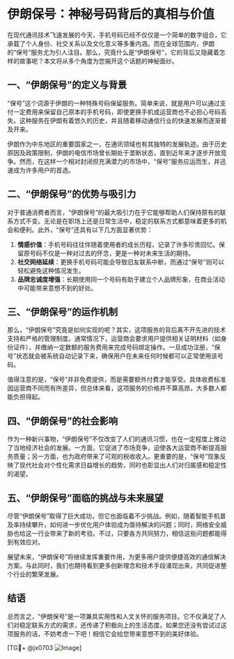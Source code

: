 # 伊朗保号：神秘号码背后的真相与价值

在现代通讯技术飞速发展的今天，手机号码已经不仅仅是一个简单的数字组合，它承载了个人身份、社交关系以及文化意义等多重内涵。而在全球范围内，伊朗的“保号”服务尤为引人注目。那么，究竟什么是“伊朗保号”，它的背后又隐藏着怎样的故事呢？本文将从多个角度为您揭开这个话题的神秘面纱。

## 一、“伊朗保号”的定义与背景

“保号”这个词源于伊朗的一种特殊号码保留服务。简单来说，就是用户可以通过支付一定费用来保留自己原本的手机号码，即使更换手机或运营商也不必担心号码丢失。这种服务在伊朗有着悠久的历史，并且随着移动通信行业的快速发展而逐渐普及开来。

伊朗作为中东地区的重要国家之一，在通讯领域也有其独特的发展轨迹。由于历史原因及政策限制，伊朗的电信市场曾长期处于垄断状态，直到近年来才逐步开放竞争。然而，在这样一个相对封闭但充满潜力的市场中，“保号”服务应运而生，并迅速成为许多用户的首选。

## 二、“伊朗保号”的优势与吸引力

对于普通消费者而言，“伊朗保号”的最大吸引力在于它能够帮助人们保持原有的联系方式不变。无论是在职场上还是日常生活中，稳定的联系方式都意味着更多的机会和便利。此外，“保号”还具有以下几方面显著优势：

1. **情感价值**：手机号码往往伴随着使用者的成长历程，记录了许多珍贵回忆。保留原号码不仅是一种对过去的怀念，更是一种对未来生活的期待。
2. **社交网络延续**：更换手机号码可能会导致旧友联系中断，而通过“保号”则可以轻松避免这种情况发生。
3. **品牌忠诚度增强**：长期使用同一个号码有助于建立个人品牌形象，在商业活动中可能带来意想不到的好处。

## 三、“伊朗保号”的运作机制

那么，“伊朗保号”究竟是如何实现的呢？其实，这项服务的背后离不开先进的技术支持和严格的管理制度。通常情况下，运营商会要求用户提供相关证明材料（如身份证件），并缴纳一定数额的服务费用来完成号码绑定操作。一旦成功注册，“保号”状态就会被系统自动记录下来，确保用户在未来任何时候都可以正常使用该号码。

值得注意的是，“保号”并非免费提供，而是需要额外付费才能享受。具体收费标准因运营商不同而有所差异，但总体来看，这项服务的价格并不算高昂，大多数人都能负担得起。

## 四、“伊朗保号”的社会影响

作为一种新兴事物，“伊朗保号”不仅改变了人们的通讯习惯，也在一定程度上推动了当地经济社会的发展。一方面，它促进了市场竞争，迫使各大运营商不断提高服务质量；另一方面，也为政府带来了可观的税收收入。更重要的是，“保号”现象反映了现代社会对个性化需求日益增长的趋势，同时也彰显出人们对归属感和稳定性的渴望。

## 五、“伊朗保号”面临的挑战与未来展望

尽管“伊朗保号”取得了巨大成功，但它也面临着不少挑战。例如，随着智能手机普及率持续攀升，如何进一步优化用户体验成为亟待解决的问题；同时，网络安全威胁也给这一行业带来了新的考验。不过，只要各方共同努力，相信这些问题都能得到有效应对。

展望未来，“伊朗保号”将继续发挥重要作用，为更多用户提供便捷高效的通信解决方案。与此同时，我们也期待看到更多创新理念和技术手段涌现出来，共同促进整个行业的繁荣发展。

## 结语

总而言之，“伊朗保号”是一项兼具实用性和人文关怀的服务项目。它不仅满足了人们对稳定联系方式的需求，还传递了积极向上的生活态度。如果您还没有尝试过这项服务的话，不妨考虑一下吧！相信它会给您带来意想不到的美好体验。

[TG💪+ @jx0703 ![Image](https://github.com/user-attachments/assets/dbca1d08-cadb-493c-b0ec-ad6f7a83f270)]